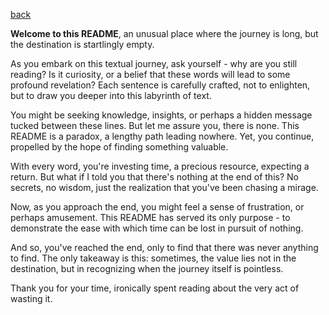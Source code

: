 [back](https://stolgeth.github.io/english-for-designers/03-content-first/Index.html)

**Welcome to this README**, an unusual place where the journey is long, but the destination is startlingly empty.

As you embark on this textual journey, ask yourself - why are you still reading? Is it curiosity, or a belief that these words will lead to some profound revelation? Each sentence is carefully crafted, not to enlighten, but to draw you deeper into this labyrinth of text.

You might be seeking knowledge, insights, or perhaps a hidden message tucked between these lines. But let me assure you, there is none. This README is a paradox, a lengthy path leading nowhere. Yet, you continue, propelled by the hope of finding something valuable.

With every word, you're investing time, a precious resource, expecting a return. But what if I told you that there's nothing at the end of this? No secrets, no wisdom, just the realization that you've been chasing a mirage.

Now, as you approach the end, you might feel a sense of frustration, or perhaps amusement. This README has served its only purpose - to demonstrate the ease with which time can be lost in pursuit of nothing.

And so, you've reached the end, only to find that there was never anything to find. The only takeaway is this: sometimes, the value lies not in the destination, but in recognizing when the journey itself is pointless.

Thank you for your time, ironically spent reading about the very act of wasting it.

